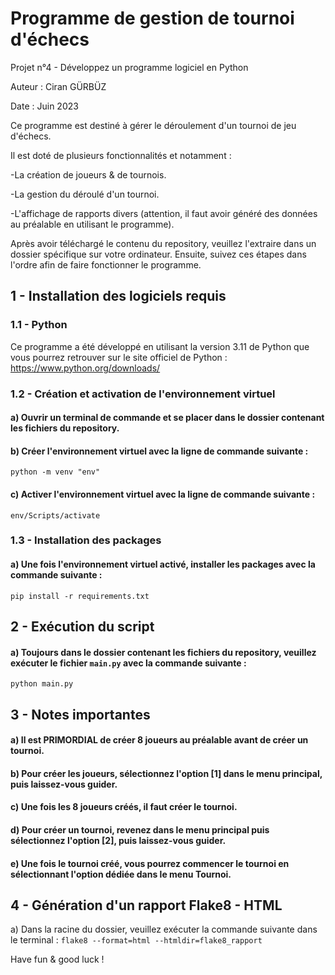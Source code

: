 # Programme de gestion de tournoi d'échecs
Projet n°4 - Développez un programme logiciel en Python

Auteur : Ciran GÜRBÜZ

Date : Juin 2023


Ce programme est destiné à gérer le déroulement d'un tournoi de jeu d'échecs.

Il est doté de plusieurs fonctionnalités et notamment :

-La création de joueurs & de tournois.

-La gestion du déroulé d'un tournoi.

-L'affichage de rapports divers (attention, il faut avoir généré des données au préalable en utilisant le programme).


Après avoir téléchargé le contenu du repository, veuillez l'extraire dans un dossier spécifique sur votre ordinateur. 
Ensuite, suivez ces étapes dans l'ordre afin de faire fonctionner le programme.

## 1 - Installation des logiciels requis

### 1.1 - Python

Ce programme a été développé en utilisant la version 3.11 de Python que vous pourrez retrouver sur le site officiel de Python : https://www.python.org/downloads/


### 1.2 - Création et activation de l'environnement virtuel

#### a) Ouvrir un terminal de commande et se placer dans le dossier contenant les fichiers du repository.
#### b) Créer l'environnement virtuel avec la ligne de commande suivante : 
```python -m venv "env"```
#### c) Activer l'environnement virtuel avec la ligne de commande suivante : 
```env/Scripts/activate```


### 1.3 - Installation des packages

#### a) Une fois l'environnement virtuel activé, installer les packages avec la commande suivante : 
```pip install -r requirements.txt```


## 2 - Exécution du script

#### a) Toujours dans le dossier contenant les fichiers du repository, veuillez exécuter le fichier ```main.py``` avec la commande suivante :
```python main.py```


## 3 - Notes importantes

#### a) Il est PRIMORDIAL de créer 8 joueurs au préalable avant de créer un tournoi.
#### b) Pour créer les joueurs, sélectionnez l'option [1] dans le menu principal, puis laissez-vous guider.
#### c) Une fois les 8 joueurs créés, il faut créer le tournoi.
#### d) Pour créer un tournoi, revenez dans le menu principal puis sélectionnez l'option [2], puis laissez-vous guider.
#### e) Une fois le tournoi créé, vous pourrez commencer le tournoi en sélectionnant l'option dédiée dans le menu Tournoi.


## 4 - Génération d'un rapport Flake8 - HTML

a) Dans la racine du dossier, veuillez exécuter la commande suivante dans le terminal :
```flake8 --format=html --htmldir=flake8_rapport```



Have fun & good luck !
